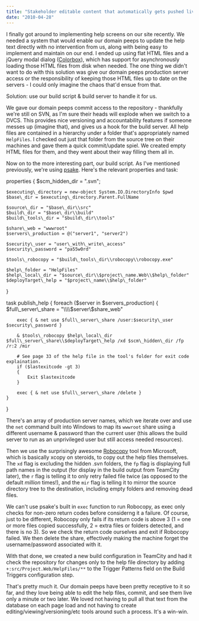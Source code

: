```yaml
---
title: "Stakeholder editable content that automatically gets pushed live"
date: "2010-04-28"
---
```


I finally got around to implementing help screens on our site recently. We needed a system that would enable our domain peeps to update the help text directly with no intervention from us, along with being easy to implement and maintain on our end. I ended up using flat HTML files and a jQuery modal dialog ([Colorbox](http://colorpowered.com/colorbox/)), which has support for asynchronously loading those HTML files from disk when needed. The one thing we didn't want to do with this solution was give our domain peeps production server access or the responsibility of keeping those HTML files up to date on the servers - I could only imagine the chaos that'd ensue from that.

Solution: use our build script & build server to handle it for us.

We gave our domain peeps commit access to the repository - thankfully we're still on SVN, as I'm sure their heads will explode when we switch to a DVCS. This provides nice versioning and accountability features if someone messes up (imagine that), and gives us a hook for the build server. All help files are contained in a hierarchy under a folder that's appropriately named `HelpFiles`. I checked out just that folder from the source tree on their machines and gave them a quick commit/update spiel. We created empty HTML files for them, and they went about their way filling them all in.

Now on to the more interesting part, our build script. As I've mentioned previously, we're using [psake](http://code.google.com/p/psake/). Here's the relevant properties and task:

properties {
	$scm\_hidden\_dir = ".svn";
	
	$executing\_directory = new-object System.IO.DirectoryInfo $pwd
	$base\_dir = $executing\_directory.Parent.FullName

	$source\_dir = "$base\_dir\\src"
	$build\_dir = "$base\_dir\\build"
	$build\_tools\_dir = "$build\_dir\\tools"

	$share\_web = "wwwroot"
	$servers\_production = @("server1", "server2")

	$security\_user = "user\_with\_write\_access"
	$security\_password = "pa55w0rd"

	$tools\_robocopy = "$build\_tools\_dir\\robocopy\\robocopy.exe"

	$help\_folder = "HelpFiles"
	$help\_local\_dir = "$source\_dir\\$project\_name.Web\\$help\_folder"
	$deployTarget\_help = "$project\_name\\$help\_folder"
}

task publish\_help {
	foreach ($server in $servers\_production)
	{
		$full\_server\_share = "\\\\$server\\$share\_web"

		exec { & net use $full\_server\_share /user:$security\_user $security\_password }

		& $tools\_robocopy $help\_local\_dir $full\_server\_share\\$deployTarget\_help /xd $scm\_hidden\_dir /fp /r:2 /mir

		# See page 33 of the help file in the tool's folder for exit code explaination.
		if ($lastexitcode -gt 3)
		{
			Exit $lastexitcode
		}

		exec { & net use $full\_server\_share /delete }
	}
}

There's an array of production server names, which we iterate over and use the `net` command built into Windows to map its `wwwroot` share using a different username & password than the current user (this allows the build server to run as an unprivileged user but still access needed resources).

Then we use the surprisingly awesome [Robocopy](http://en.wikipedia.org/wiki/Robocopy) tool from Microsoft, which is basically xcopy on steroids, to copy out the help files themselves. The `xd` flag is excluding the hidden .svn folders, the `fp` flag is displaying full path names in the output (for display in the build output from TeamCity later), the `r` flag is telling it to only retry failed file twice (as opposed to the default _million_ times!), and the `mir` flag is telling it to mirror the source directory tree to the destination, including empty folders and removing dead files.

We can't use psake's built in `exec` function to run Robocopy, as exec only checks for non-zero return codes before considerng it a failure. Of course, just to be different, Robocopy only fails if its return code is above 3 (1 = one or more files copied successfully, 2 = extra files or folders detected, and there is no 3). So we check the return code ourselves and exit if Robocopy failed. We then delete the share, effectively making the machine forget the username/password associated with it.

With that done, we created a new build configuration in TeamCity and had it check the repository for changes only to the help file directory by adding `+:src/Project.Web/HelpFiles/**` to the Trigger Patterns field on the Build Triggers configuration step.

That's pretty much it. Our domain peeps have been pretty receptive to it so far, and they love being able to edit the help files, commit, and see them live only a minute or two later. We loved not having to pull all that text from the database on each page load and not having to create editing/viewing/versioning/etc tools around such a process. It's a win-win.
